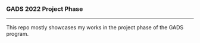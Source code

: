 ### GADS 2022 Project Phase
---------------------------

This repo mostly showcases my works in the project phase of the GADS program.

